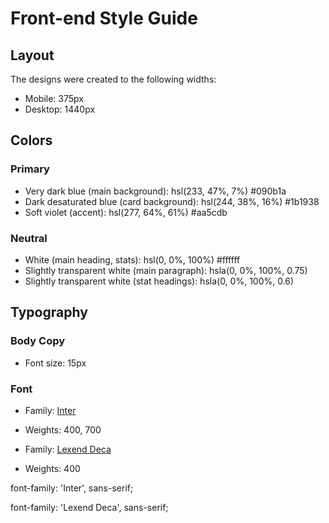 # Front-end Style Guide

## Layout

The designs were created to the following widths:

- Mobile: 375px
- Desktop: 1440px

## Colors

### Primary

- Very dark blue (main background): hsl(233, 47%, 7%)   	#090b1a
- Dark desaturated blue (card background): hsl(244, 38%, 16%)   	#1b1938
- Soft violet (accent): hsl(277, 64%, 61%)   	#aa5cdb

### Neutral

- White (main heading, stats): hsl(0, 0%, 100%)  #ffffff
- Slightly transparent white (main paragraph): hsla(0, 0%, 100%, 0.75)
- Slightly transparent white (stat headings): hsla(0, 0%, 100%, 0.6)

## Typography

### Body Copy

- Font size: 15px

### Font

- Family: [Inter](https://fonts.google.com/specimen/Inter)
- Weights: 400, 700

- Family: [Lexend Deca](https://fonts.google.com/specimen/Lexend+Deca)
- Weights: 400

font-family: 'Inter', sans-serif;

font-family: 'Lexend Deca', sans-serif;
